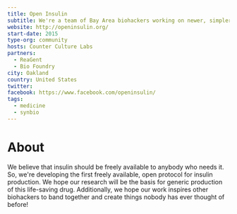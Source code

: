 ```yaml
---
title: Open Insulin
subtitle: We're a team of Bay Area biohackers working on newer, simpler, less expensive ways to make insulin.
website: http://openinsulin.org/
start-date: 2015
type-org: community
hosts: Counter Culture Labs
partners:
  - ReaGent
  - Bio Foundry
city: Oakland
country: United States
twitter:
facebook: https://www.facebook.com/openinsulin/
tags:
  - medicine
  - synbio
---
```


# About
We believe that insulin should be freely available to anybody who needs it. So, we're developing the first freely available, open protocol for insulin production. We hope our research will be the basis for generic production of this life-saving drug. Additionally, we hope our work inspires other biohackers to band together and create things nobody has ever thought of before!
